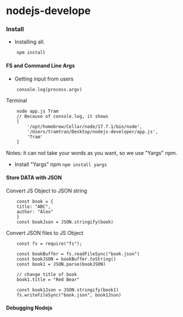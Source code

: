 # nodejs-develope

### Install
- Installing all.
```
    npm install
```
#### FS and Command Line Args
- Getting input from users
```
    console.log(process.argv)
```
Terminal
```
    node app.js Tram 
    // Because of console.log, it shows 
    [
        '/opt/homebrew/Cellar/node/17.7.1/bin/node',
        '/Users/tramtran/Desktop/nodejs-developer/app.js',
        'Tram'
    ]
```
Notes: it can not take your words as you want, so we use "Yargs" npm.
- Install "Yargs" npm ``` npm install yargs ```

#### Store DATA with JSON
Convert JS Object to JSON string
```
    const book = {
    title: "ABC",
    author: "Alex"
    }
    const bookJson = JSON.stringify(book)
```
Convert JSON files to JS Object
```
    const fs = require("fs");
    
    const bookBuffer = fs.readFileSync("book.json")
    const bookJSON = bookBuffer.toString()
    const book1 = JSON.parse(bookJSON)

    // change title of book
    book1.title = "Red Bear"

    const book1Json = JSON.stringify(book1)
    fs.writeFileSync("book.json", book1Json)
```

#### Debugging Nodejs

